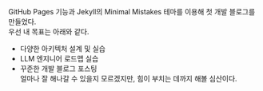 GitHub Pages 기능과 Jekyll의 Minimal Mistakes 테마를 이용해 첫 개발 블로그를 만들었다.  
우선 내 목표는 아래와 같다.
<br>
- 다양한 아키텍처 설계 및 실습
- LLM 엔지니어 로드맵 실습
- 꾸준한 개발 블로그 포스팅 <br>
얼마나 잘 해나갈 수 있을지 모르겠지만, 힘이 부치는 데까지 해볼 심산이다.